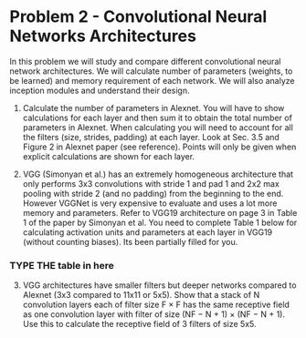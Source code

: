 # Problem 2 - Convolutional Neural Networks Architectures
In this problem we will study and compare different convolutional neural network architectures. We will calculate number of parameters (weights, to be learned) and memory requirement of each network. We will also analyze inception modules and understand their design.


1. Calculate the number of parameters in Alexnet. You will have to show calculations for each layer and then sum it to obtain the total number of parameters in Alexnet. When calculating you will need to account for all the filters (size, strides, padding) at each layer. Look at Sec. 3.5 and Figure 2 in Alexnet paper (see reference). Points will only be given when explicit calculations are shown for each layer.


2. VGG (Simonyan et al.) has an extremely homogeneous architecture that only performs 3x3 convolutions with stride 1 and pad 1 and 2x2 max pooling with stride 2 (and no padding) from the beginning to the end. However VGGNet is very expensive to evaluate and uses a lot more memory and parameters. Refer to VGG19 architecture on page 3 in Table 1 of the paper by Simonyan et al. You need to complete Table 1 below for calculating activation units and parameters at each layer in VGG19 (without counting biases). Its been partially filled for you.
### TYPE THE table in here


3. VGG architectures have smaller filters but deeper networks compared to Alexnet (3x3 compared to 11x11 or 5x5). Show that a stack of N convolution layers each of filter size F × F has the same receptive field as one convolution layer with filter of size (NF − N + 1) × (NF − N + 1). Use this to calculate the receptive field of 3 filters of size 5x5.


              